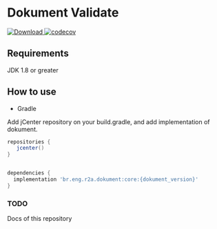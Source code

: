 # Dokument Validate

[![Download](https://api.bintray.com/packages/r2a-engineering/dokument-validator/br.eng.r2a.dokument/images/download.svg) ](https://bintray.com/r2a-engineering/dokument-validator/br.eng.r2a.dokument/_latestVersion)
[![codecov](https://codecov.io/gh/r2a-engineering/dokument-validate/branch/main/graph/badge.svg?token=AHCOYCVPR7)](https://codecov.io/gh/r2a-engineering/dokument-validate)

## Requirements

JDK 1.8 or greater


## How to use

- Gradle

Add jCenter repository on your build.gradle, and add implementation of dokument.

```groovy
repositories {
   jcenter()
}


dependencies {
  implementation 'br.eng.r2a.dokument:core:{dokument_version}'
}
```

### TODO

Docs of this repository
